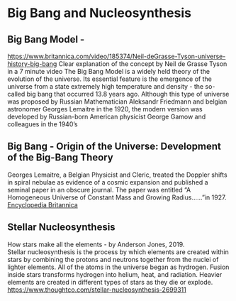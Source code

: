 # Big Bang and Nucleosynthesis

## Big Bang Model -
https://www.britannica.com/video/185374/Neil-deGrasse-Tyson-universe-history-big-bang
Clear explanation of the concept by Neil de Grasse Tyson in a 7 minute video  The Big Bang Model is a widely held theory of the evolution of the universe.  Its essential feature is the emergence of the universe from a state extremely high temperature and density - the so-called big bang that occurred 13.8 years ago.  Although this type of universe was proposed by Russian Mathematician Aleksandr Friedmann and belgian astronomer Georges Lemaitre in the 1920, the modern version was developed by Russian-born American physicist George Gamow and colleagues in the 1940’s

## Big Bang - Origin of the Universe: Development of the Big-Bang Theory
Georges Lemaitre, a Belgian Physicist and Cleric, treated the Doppler shifts in spiral nebulae as evidence of a cosmic expansion and published a seminal paper in an obscure journal. The paper was entitled “A Homogeneous Universe of Constant Mass and Growing Radius……”in 1927. [Encyclopedia Britannica](https://www.britannica.com/science/astronomy/Galaxies-and-the-expanding-universe#ref314041)  


## Stellar Nucleosynthesis
How stars make all the elements - by Anderson Jones, 2019.  
Stellar nucleosynthesis is the process by which elements are created within stars by combining the protons and neutrons together from the nuclei of lighter elements. All of the atoms in the universe began as hydrogen. Fusion inside stars transforms hydrogen into helium, heat, and radiation. Heavier elements are created in different types of stars as they die or explode.
https://www.thoughtco.com/stellar-nucleosynthesis-2699311
